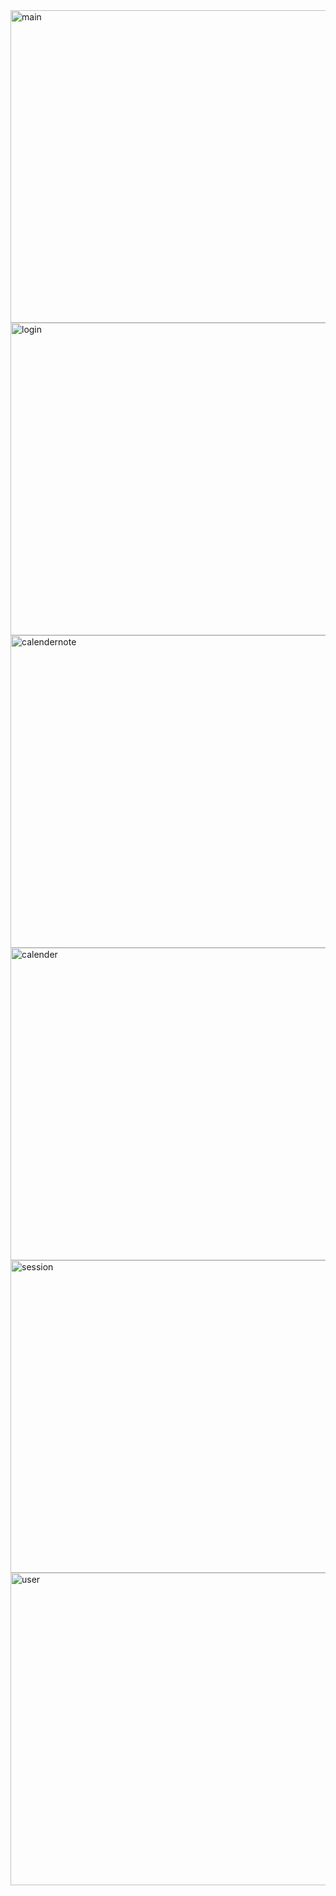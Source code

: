 <img width="750" height="500" alt="main" src="https://github.com/user-attachments/assets/48132da5-7ff2-493a-9a66-4f9da464a874" />
<img width="750" height="500" alt="login" src="https://github.com/user-attachments/assets/ad9b28a5-b0eb-4085-a383-169137cde23b" />
<img width="750" height="500" alt="calendernote" src="https://github.com/user-attachments/assets/b69db3bd-68c5-4505-becd-a556edfadc89" />
<img width="750" height="500" alt="calender" src="https://github.com/user-attachments/assets/390059f1-7531-48c6-9e50-907e7d56aad5" />
<img width="750" height="500" alt="session" src="https://github.com/user-attachments/assets/5739f53c-cf09-4a67-8acd-bcac9ef6b6b9" />
<img width="750" height="500" alt="user" src="https://github.com/user-attachments/assets/17ec81d7-f400-43d5-bffc-24308d0688f5" />
